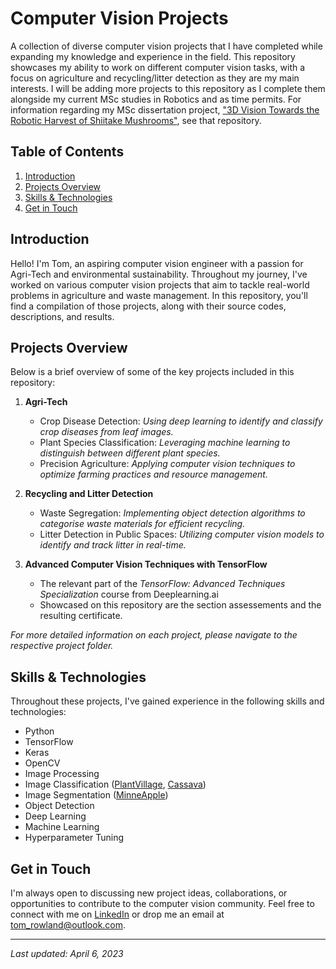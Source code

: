# Computer Vision Projects

A collection of diverse computer vision projects that I have completed while expanding my knowledge and experience in the field. This repository showcases my ability to work on different computer vision tasks, with a focus on agriculture and recycling/litter detection as they are my main interests. I will be adding more projects to this repository as I complete them alongside my current MSc studies in Robotics and as time permits. For information regarding my MSc dissertation project, ["3D Vision Towards the Robotic Harvest of Shiitake Mushrooms"](https://github.com/trow-land/MSc-Dissertation-Shiitake-Harvest), see that repository.


## Table of Contents

1. [Introduction](#introduction)
2. [Projects Overview](#projects-overview)
3. [Skills & Technologies](#skills--technologies)
4. [Get in Touch](#get-in-touch)

## Introduction

Hello! I'm Tom, an aspiring computer vision engineer with a passion for Agri-Tech and environmental sustainability. Throughout my journey, I've worked on various computer vision projects that aim to tackle real-world problems in agriculture and waste management. In this repository, you'll find a compilation of those projects, along with their source codes, descriptions, and results.

## Projects Overview

Below is a brief overview of some of the key projects included in this repository:

1. **Agri-Tech**
   - Crop Disease Detection: _Using deep learning to identify and classify crop diseases from leaf images._
   - Plant Species Classification: _Leveraging machine learning to distinguish between different plant species._
   - Precision Agriculture: _Applying computer vision techniques to optimize farming practices and resource management._

2. **Recycling and Litter Detection**
   - Waste Segregation: _Implementing object detection algorithms to categorise waste materials for efficient recycling._
   - Litter Detection in Public Spaces: _Utilizing computer vision models to identify and track litter in real-time._
   
3. **Advanced Computer Vision Techniques with TensorFlow**
   - The relevant part of the _TensorFlow: Advanced Techniques Specialization_ course from Deeplearning.ai
   - Showcased on this repository are the section assessements and the resulting certificate.
    
_For more detailed information on each project, please navigate to the respective project folder._

## Skills & Technologies

Throughout these projects, I've gained experience in the following skills and technologies:

- Python
- TensorFlow
- Keras
- OpenCV
- Image Processing
- Image Classification ([PlantVillage](https://github.com/trow-land/Computer-Vision-Projects/blob/main/Plant_Diseases_KerasTuner_InceptionV3.ipynb), [Cassava](https://github.com/trow-land/Computer-Vision-Projects/blob/main/CassavaDisease_EfficientNetv2_KerasTuner.ipynb))
- Image Segmentation ([MinneApple](https://github.com/trow-land/Computer-Vision-Projects/blob/main/AppleSegmentation_UNet_MinneApple.ipynb))
- Object Detection
- Deep Learning
- Machine Learning
- Hyperparameter Tuning

## Get in Touch

I'm always open to discussing new project ideas, collaborations, or opportunities to contribute to the computer vision community. Feel free to connect with me on [LinkedIn](https://www.linkedin.com/in/thomas-rowland-07a785155/) or drop me an email at [tom_rowland@outlook.com](mailto:tom_rowland@outlook.com).

---

_Last updated: April 6, 2023_
